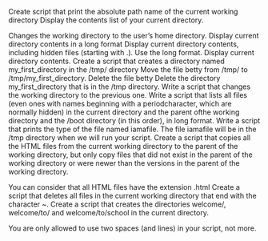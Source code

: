 Create script that print the absolute path name of the current working directory
Display the contents list of your current directory.

Changes the working directory to the user’s home directory.
Display current directory contents in a long format
Display current directory contents, including hidden files (starting with .). Use the long format.
Display current directory contents.
Create a script that creates a directory named my_first_directory in the /tmp/ directory
Move the file betty from /tmp/ to /tmp/my_first_directory.
Delete the file betty
Delete the directory my_first_directory that is in the /tmp directory.
Write a script that changes the working directory to the previous one.
Write a script that lists all files (even ones with names beginning with a periodcharacter, which are normally hidden) in the current directory and the parent ofthe working directory and the /boot directory (in this order), in long format.
Write a script that prints the type of the file named iamafile. The file iamafile will be in the /tmp directory when we will run your script.
Create a script that copies all the HTML files from the current working directory to the parent of the working directory, but only copy files that did not exist in the parent of the working directory or were newer than the versions in the parent of the working directory.

You can consider that all HTML files have the extension .html
Create a script that deletes all files in the current working directory that end with the character ~.
Create a script that creates the directories welcome/, welcome/to/ and welcome/to/school in the current directory.

You are only allowed to use two spaces (and lines) in your script, not more.
